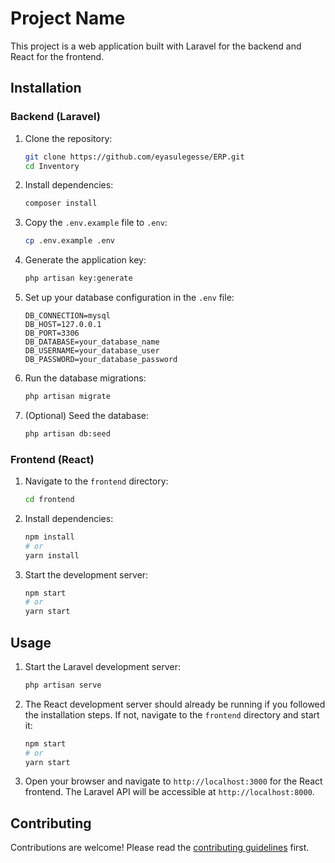 # Project Name

This project is a web application built with Laravel for the backend and React for the frontend. 


## Installation

### Backend (Laravel)

1. Clone the repository:

    ```sh
    git clone https://github.com/eyasulegesse/ERP.git
    cd Inventory
    ```

2. Install dependencies:

    ```sh
    composer install
    ```

3. Copy the `.env.example` file to `.env`:

    ```sh
    cp .env.example .env
    ```

4. Generate the application key:

    ```sh
    php artisan key:generate
    ```

5. Set up your database configuration in the `.env` file:

    ```env
    DB_CONNECTION=mysql
    DB_HOST=127.0.0.1
    DB_PORT=3306
    DB_DATABASE=your_database_name
    DB_USERNAME=your_database_user
    DB_PASSWORD=your_database_password
    ```

6. Run the database migrations:

    ```sh
    php artisan migrate
    ```

7. (Optional) Seed the database:

    ```sh
    php artisan db:seed
    ```

### Frontend (React)

1. Navigate to the `frontend` directory:

    ```sh
    cd frontend
    ```

2. Install dependencies:

    ```sh
    npm install
    # or
    yarn install
    ```

3. Start the development server:

    ```sh
    npm start
    # or
    yarn start
    ```

## Usage

1. Start the Laravel development server:

    ```sh
    php artisan serve
    ```

2. The React development server should already be running if you followed the installation steps. If not, navigate to the `frontend` directory and start it:

    ```sh
    npm start
    # or
    yarn start
    ```

3. Open your browser and navigate to `http://localhost:3000` for the React frontend. The Laravel API will be accessible at `http://localhost:8000`.

## Contributing

Contributions are welcome! Please read the [contributing guidelines](CONTRIBUTING.md) first.

